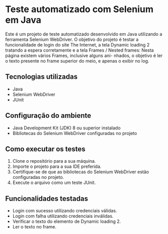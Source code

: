 # Teste automatizado com Selenium em Java

Este é um projeto de teste automatizado desenvolvido em Java utilizando a ferramenta Selenium WebDriver. O objetivo do projeto é testar a funcionalidade de login do site The Internet, a tela Dynamic loading 2 tratando a espera corretamente e a tela Frames / Nested frames: Nesta página existem vários Frames, inclusive alguns ani- nhados, o objetivo é ler o texto presente no frame superior do meio, e apenas o exibir no log. 

## Tecnologias utilizadas

- Java
- Selenium WebDriver
- JUnit

## Configuração do ambiente

- Java Development Kit (JDK) 8 ou superior instalado
- Bibliotecas do Selenium WebDriver configuradas no projeto

## Como executar os testes

1. Clone o repositório para a sua máquina.
2. Importe o projeto para a sua IDE preferida.
3. Certifique-se de que as bibliotecas do Selenium WebDriver estão configuradas no projeto.
4. Execute o arquivo como um teste JUnit.

## Funcionalidades testadas

- Login com sucesso utilizando credenciais válidas.
- Login com falha utilizando credenciais inválidas.
- Verificar o texto do elemento de Dynamic loading 2.
- Ler o texto no frame.
